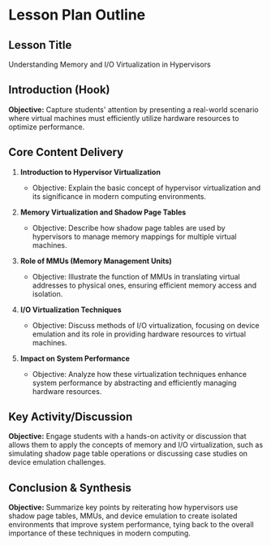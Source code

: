 # Lesson Plan Outline

## Lesson Title
Understanding Memory and I/O Virtualization in Hypervisors

## Introduction (Hook)
**Objective:** Capture students' attention by presenting a real-world scenario where virtual machines must efficiently utilize hardware resources to optimize performance.

## Core Content Delivery
1. **Introduction to Hypervisor Virtualization**
   - Objective: Explain the basic concept of hypervisor virtualization and its significance in modern computing environments.
   
2. **Memory Virtualization and Shadow Page Tables**
   - Objective: Describe how shadow page tables are used by hypervisors to manage memory mappings for multiple virtual machines.

3. **Role of MMUs (Memory Management Units)**
   - Objective: Illustrate the function of MMUs in translating virtual addresses to physical ones, ensuring efficient memory access and isolation.
   
4. **I/O Virtualization Techniques**
   - Objective: Discuss methods of I/O virtualization, focusing on device emulation and its role in providing hardware resources to virtual machines.

5. **Impact on System Performance**
   - Objective: Analyze how these virtualization techniques enhance system performance by abstracting and efficiently managing hardware resources.

## Key Activity/Discussion
**Objective:** Engage students with a hands-on activity or discussion that allows them to apply the concepts of memory and I/O virtualization, such as simulating shadow page table operations or discussing case studies on device emulation challenges.

## Conclusion & Synthesis
**Objective:** Summarize key points by reiterating how hypervisors use shadow page tables, MMUs, and device emulation to create isolated environments that improve system performance, tying back to the overall importance of these techniques in modern computing.